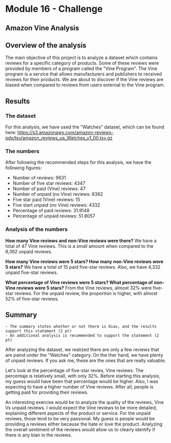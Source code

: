 # Module 16 - Challenge
## Amazon Vine Analysis

## Overview of the analysis
The main objective of this project is to analyze a dataset which contains reviews for a specific category of products. Some of these reviews were provided by members of a program called the "Vine Program". The Vine program is a service that allows manufacturers and publishers to received reviews for their products. We are about to discover if the Vine reviews are biased when compared to reviews from users external to the Vine program. 

## Results
### The dataset
For this analysis, we have used the "Watches" dataset, which can be found here: https://s3.amazonaws.com/amazon-reviews-pds/tsv/amazon_reviews_us_Watches_v1_00.tsv.gz

### The numbers
After following the recommended steps for this analysis, we have the following figures:
- Number of reviews: 9631
- Number of five star reviews: 4347
- Number of paid (Vine) reviews: 47
- Number of unpaid (no Vine) reviews: 8362
- Five star paid (Vine) reviews: 15
- Five start unpaid (no Vine) reviews: 4332
- Percentage of paid reviews: 31.9148
- Percentage of unpaid reviews: 51.8057

### Analysis of the numbers
**How many Vine reviews and non-Vine reviews were there?**
We have a total of 47 Vine reviews. This is a small amount when compared to the 8,362 unpaid reviews. 

**How many Vine reviews were 5 stars? How many non-Vine reviews were 5 stars?**
We have a total of 15 paid five-star reviews. Also, we have 4,332 unpaid five-star reviews. 

**What percentage of Vine reviews were 5 stars? What percentage of non-Vine reviews were 5 stars?**
From the Vine reviews, almost 32% were five-star reviews. For the unpaid review, the proportion is higher, with almost 52% of five-star reviews. 

## Summary
    - The summary states whether or not there is bias, and the results support this statement (2 pt)
    - An additional analysis is recommended to support the statement (2 pt)

After analyzing the dataset, we realized there are only a few reviews that are paind under the "Watches" category. On the ther hand, we have plenty of unpaid reviews. If you ask me, these are the ones that are really valuable. 

Let's look at the percentage of five-star revies, Vine reviews. The percentaje is relatively small, with only 32%. Before starting this analysis, my guess would have been that percentage would be higher. Also, I was expecting to have a higher number of Vine reviews. After all, people is getting paid for providing their reviews. 

An interesting exercise would be to analyze the quality of the reviews, Vine Vs unpaid reviews. I would expect the Vine reviews to be more detailed, explaining different aspects of the product or service. For the unpaid reviews, those tend to be very passional. My guess is people would be providing a reviews either because the hate or love the product. Analyzing the overall sentiment of the reviews would allow us to clearly identify if there is any bian in the reviews. 
